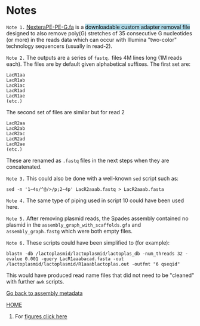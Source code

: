 ---
---
# Notes

<a name="01"></a>
`Note 1.` [NexteraPE-PE-G.fa](/files/NexteraPE-PE-G.fa) is a <mark style="background-color: lightblue">downloadable custom adapter removal file</mark> designed to also remove poly(G) stretches of 35 consecutive G nucleotides (or more) in the reads data which can occur with Illumina "two-color" technology sequencers (usually in read-2). 

<a name="02"></a>
`Note 2.` The outputs are a series of `fastq.` files 4M lines long (1M reads each). The files are by default given alphabetical suffixes. The first set are:
```
LacR1aa
LacR1ab
LacR1ac
LacR1ad
LacR1ae
(etc.)
```
The second set of files are similar but for read 2
```
LacR2aa
LacR2ab
LacR2ac
LacR2ad
LacR2ae
(etc.)
```
These are renamed as `.fastq` files in the next steps when they are concatenated.

<a name="03"></a>
`Note 3.` This could also be done with a  well-known `sed` script such as:
```
sed -n '1~4s/^@/>/p;2~4p' LacR2aaab.fastq > LacR2aaab.fasta
```

<a name="04"></a>
`Note 4.` The same type of piping used in script 10 could have been used here.

<a name="05"></a>
`Note 5.` After removing plasmid reads, the Spades assembly contained no plasmid in the 
`assembly_graph_with_scaffolds.gfa` and `assembly_graph.fastg` which were both empty files.

<a name="06"></a>
`Note 6.` These scripts could have been simplified to (for example):
```
blastn -db /lactoplasmid/lactoplasmid/lactoplas_db -num_threads 32 -evalue 0.001 -query LacR1aaabacad.fasta -out /lactoplasmid/lactoplasmid/R1aaablactoplas.out -outfmt "6 qseqid"
```
This would have produced read name files that did not need to be "cleaned" with further `awk` scripts. 

[Go back to assembly metadata](/metadata.md#met01)







[HOME](/README.md)








1. For [figures click here](/fig/)